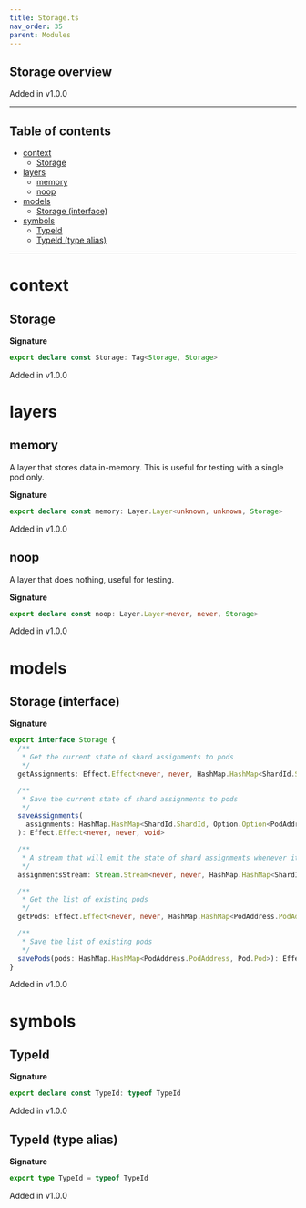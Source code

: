 ```yaml
---
title: Storage.ts
nav_order: 35
parent: Modules
---
```


## Storage overview

Added in v1.0.0

---

<h2 class="text-delta">Table of contents</h2>

- [context](#context)
  - [Storage](#storage)
- [layers](#layers)
  - [memory](#memory)
  - [noop](#noop)
- [models](#models)
  - [Storage (interface)](#storage-interface)
- [symbols](#symbols)
  - [TypeId](#typeid)
  - [TypeId (type alias)](#typeid-type-alias)

---

# context

## Storage

**Signature**

```ts
export declare const Storage: Tag<Storage, Storage>
```

Added in v1.0.0

# layers

## memory

A layer that stores data in-memory.
This is useful for testing with a single pod only.

**Signature**

```ts
export declare const memory: Layer.Layer<unknown, unknown, Storage>
```

Added in v1.0.0

## noop

A layer that does nothing, useful for testing.

**Signature**

```ts
export declare const noop: Layer.Layer<never, never, Storage>
```

Added in v1.0.0

# models

## Storage (interface)

**Signature**

```ts
export interface Storage {
  /**
   * Get the current state of shard assignments to pods
   */
  getAssignments: Effect.Effect<never, never, HashMap.HashMap<ShardId.ShardId, Option.Option<PodAddress.PodAddress>>>

  /**
   * Save the current state of shard assignments to pods
   */
  saveAssignments(
    assignments: HashMap.HashMap<ShardId.ShardId, Option.Option<PodAddress.PodAddress>>
  ): Effect.Effect<never, never, void>

  /**
   * A stream that will emit the state of shard assignments whenever it changes
   */
  assignmentsStream: Stream.Stream<never, never, HashMap.HashMap<ShardId.ShardId, Option.Option<PodAddress.PodAddress>>>

  /**
   * Get the list of existing pods
   */
  getPods: Effect.Effect<never, never, HashMap.HashMap<PodAddress.PodAddress, Pod.Pod>>

  /**
   * Save the list of existing pods
   */
  savePods(pods: HashMap.HashMap<PodAddress.PodAddress, Pod.Pod>): Effect.Effect<never, never, void>
}
```

Added in v1.0.0

# symbols

## TypeId

**Signature**

```ts
export declare const TypeId: typeof TypeId
```

Added in v1.0.0

## TypeId (type alias)

**Signature**

```ts
export type TypeId = typeof TypeId
```

Added in v1.0.0

